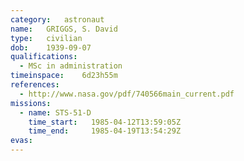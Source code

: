 ```yaml
---
category:	astronaut
name:	GRIGGS, S. David
type:	civilian
dob:	1939-09-07
qualifications:
  - MSc in administration
timeinspace:	6d23h55m
references:
  - http://www.nasa.gov/pdf/740566main_current.pdf
missions:
  - name: STS-51-D
    time_start:   1985-04-12T13:59:05Z
    time_end:     1985-04-19T13:54:29Z
evas:
---
```

